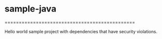 # sample-java

==============================================

Hello world sample project with dependencies that have security violations.
